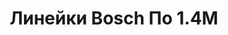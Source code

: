 ---
id: '19'
title: Линейки Bosch По 1.4М
description: Залог 2000 рублей. В налиции 2 штуки. Общая длина 2,8 метра
price: '200'
order: 19
default_thumbnail_image: images/IMG_20210204_153154_sm.jpg
default_original_image: images/IMG_20210204_153154.jpg
category: content/category/06izmer.md
featured: true
layout: product
---
